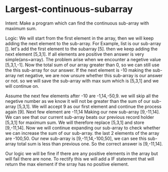 # Largest-continuous-subarray

Intent: Make a program which can find the continuous sub-array with maximum sum.

Logic: We will start from the first element in the array, then we will keep adding the next element to the sub-array.
For Example, list is our sub-array []. let's add the first element to the subarray [5]. then we keep adding the next element
[5,3,1]. If all elements are positive then answer is very simple(ans=array). The problem arise when we encounter a negetive value
[5,3,1,-1]. Now the total sum of our array greater than 0, so we can still use the this sub-array for our answer.
If the next element is -10 making the sub-array net negative, we are now unsure whether this sub-array is our answer or not.
so we will save the sub-array with max sum which is [5,3,1] and we will continue on.

Assume the next few elements after -10 are -1,14,-50,9. we will skip all the negetive number as we know it will not be greater 
than the sum of our sub-array [5,3,1]. We will accept 9 as our first element and continue the process again [9]. Next few element are -11,14
Making our new sub-array [9,-11,14]. We can see that our current sub-array beats our previous record holder [5,3,1] for maximum sum. We will 
therefore replace [5,3,1] and store [9,-11,14]. Now we will continue expanding our sub-array to check whether we can increase the sum of our sub-array.
the last 2 elements of the array are -100,50. Our new sub-array is [9,-11,14,-100,50], we can see this sub-array total sum is less than previous
one. So the correct answer is [9,-11,14].

Our logic we will be fine if there are any positive elements in the array but will fail there are none. 
To rectify this we will add a IF statement that will return the max element if the srray has no positive element.


